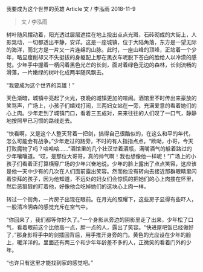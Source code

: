 我要成为这个世界的英雄
Article
文 / 李泓雨
2018-11-9



> 文 / 李泓雨

 树叶随风摆动着，阳光透过层层遮拦在地上投出点点光斑，石砖砌成的大街上，人影晃动，一切都透出平静，安详。这是一座城镇，位于大陆角落，东方是一望无际的海洋，而北方是一片又一片连绵的山脉。此时，一座山峰的顶峰，正站着一个少年，略显瘦削却又不失挺拔的身躯配上那在黑衣车呢脱下苍白的脸给人以冷漠的感觉。少年手中握着一柄闪着黑色光芒的长剑，面对着绿色无边的森林，长剑流畅的滑落，一片嫩绿的树叶化成两半随风飘去。



“我要成为这个世界的英雄！”



天色渐暗，城镇中亮起了火光，夜晚的城镇更加的喧闹。酒馆里不时传出来豪放的笑骂声，广场上，小孩子们嬉戏打闹，三两妇女站在一旁，充满爱意的看着她们的心上肉。少年走到了城镇门口，看着三五成对，来来往往的人们叹了一口气，静静地按照早已习惯的路线走去。



“快看啊，又是这个人整天背着一把剑，搞得自己很酷似的，在这么和平的年代，怎么可能会有战争。”少年走过的路旁，不时的有人指指点点。“欧呦，小哥，今天打败魔物了吗？哈哈哈……”酒馆里的几个壮汉举着酒瓶，满嘴酒气的躲着路过的少年嚷嚷道。“哎，是那位大哥哥，真的帅气啊！我也想像他一样呢！”广场上的小孩子们看着正打算横穿广场的少年兴奋地说。少年的脸上露出了点点笑容，这应该是他一天中少有的几次在人们面前露出笑容。然而他没有转向去接近那群眼睛里闪着崇拜的孩子，因为他知道，不远处的妇女们会惊慌的把她们的心上肉搂在怀里，然后恶狠狠的盯着他，好像他会吃掉她们的这块心上肉一样。



转过一个街角，一片房子出现在眼前。在月光的照耀下，这些房子显得有些吓人，一股清冷阴森的感觉充斥在空气中。



“你回来了，我们都等你好久了。”一个身影从旁边的阴影里走了出来，少年松了口气，看着眼前这个比他高一点，胖一点的人，露出了笑容。“快进屋吧饭已经做好了，”那身影将手中的剑插回背后，用手推开身旁的门。黄色的光应设在少年的脸上，暖洋洋的。里面还有两三个和少年年龄差不多的人，正微笑的看着门外的少年。



“也许只有这里才能找到家的感觉吧。”
